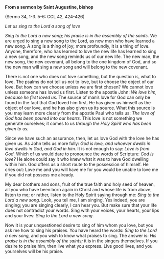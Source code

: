 

**From a sermon by Saint Augustine, bishop**

(Sermo 34, 1-3. 5-6: CCL 42, 424-426)

_Let us sing to the Lord a song of love_

_Sing to the Lord a new song; his praise is in the assembly of the saints._ We are urged to sing a new song to the Lord, as new men who have learned a new song. A song is a thing of joy; more profoundly, it is a thing of love. Anyone, therefore, who has learned to love the new life has learned to sing a new song, and the new song reminds us of our new life. The new man, the new song, the new covenant, all belong to the one kingdom of God, and so the new man will sing a new song and will belong to the new covenant.

There is not one who does not love something, but the question is, what to love. The psalms do not tell us not to love, but to choose the object of our love. But how can we choose unless we are first chosen? We cannot love unless someone has loved us first. Listen to the apostle John: _We love him, because he first loved us._ The source of man’s love for God can only be found in the fact that God loved him first. He has given us himself as the object of our love, and he has also given us its source. What this source is you may learn more clearly from the apostle Paul who tells us: _The love of God has been poured into our hearts._ This love is not something we generate ourselves; it comes to us _through the Holy Spirit who has been given to us._

Since we have such an assurance, then, let us love God with the love he has given us. As John tells us more fully: _God is love, and whoever dwells in love dwells in God, and God in him._ It is not enough to say: _Love is from God._ Which of us would dare to pronounce the words of Scripture: _God is love?_ He alone could say it who knew what it was to have God dwelling within him. God offers us a short route to the possession of himself. He cries out: Love me and you will have me for you would be unable to love me if you did not possess me already.

My dear brothers and sons, fruit of the true faith and holy seed of heaven, all you who have been born again in Christ and whose life is from above, listen to me; or rather, listen to the Holy Spirit saying through me: _Sing to the Lord a new song._ Look, you tell me, I am singing. Yes indeed, you are singing; you are singing clearly, I can hear you. But make sure that your life does not contradict your words. Sing with your voices, your hearts, your lips and your lives: _Sing to the Lord a new song._

Now it is your unquestioned desire to sing of him whom you love, but you ask me how to sing his praises. You have heard the words: _Sing to the Lord a new song,_ and you wish to know what praises to sing. The answer is: _His praise is in the assembly of the saints;_ it is in the singers themselves. If you desire to praise him, then live what you express. Live good lives, and you yourselves will be his praise.

